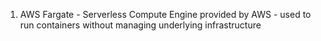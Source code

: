 1. AWS Fargate - Serverless Compute Engine provided by AWS - used to run containers without managing underlying infrastructure 
